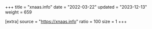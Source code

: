 +++
title = "xnaas.info"
date = "2022-03-22"
updated = "2023-12-13"
weight = 659

[extra]
source = "https://xnaas.info"
ratio = 100
size = 1
+++
